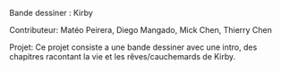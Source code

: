 Bande dessiner : Kirby

Contributeur: Matéo Peirera, Diego Mangado, Mick Chen, Thierry Chen

Projet:
Ce projet consiste a une bande dessiner avec une intro, des chapitres
racontant la vie et les rêves/cauchemards de Kirby.